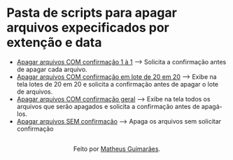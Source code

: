 # Pasta de scripts para apagar arquivos expecificados por extenção e data

-  <a href="https://github.com/matthecog/Script/blob/main/Apagar%20arquivos%20por%20exten%C3%A7%C3%A3o%20e%20data/Apagar%20arquivos%20COM%20confirma%C3%A7%C3%A3o%201%20%C3%A0%201.ps1">Apagar arquivos COM confirmação 1 à 1</a> --> Solicita a confirmação antes de apagar cada arquivo.
-  <a href="https://github.com/matthecog/Script/blob/main/Apagar%20arquivos%20por%20exten%C3%A7%C3%A3o%20e%20data/Apagar%20arquivos%20COM%20confirma%C3%A7%C3%A3o%20em%20lo.ps1">Apagar arquivos COM confirmação em lote de 20 em 20</a> --> Exibe na tela lotes de 20 em 20 e solicita a confirmação antes de apagar o lote de arquivos.
-  <a href="https://github.com/matthecog/Script/blob/main/Apagar%20arquivos%20por%20exten%C3%A7%C3%A3o%20e%20data/Apagar%20arquivos%20COM%20confirma%C3%A7%C3%A3o%20geral.ps1">Apagar arquivos COM confirmação geral</a> --> Exibe na tela todos os arquivos que serão apagados e solicita a confirmação antes de apagá-los.
-  <a href="https://github.com/matthecog/Script/blob/main/Apagar%20arquivos%20por%20exten%C3%A7%C3%A3o%20e%20data/Apagar%20arquivos%20SEM%20confirma%C3%A7%C3%A3o.ps1">Apagar arquivos SEM confirmação</a> --> Apaga os arquivos sem solicitar confirmação


##
<div align="center">Feito por <a href="https://github.com/matthecog">Matheus Guimarães</a>.</div>
